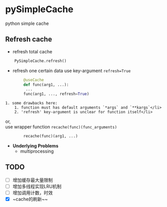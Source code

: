 # pySimpleCache
python simple cache 

## Refresh cache
* refresh total cache
```python
    PySimpleCache.refresh()	
```
* refresh one certain data
use key-argument `refresh=True`
```python
		@useCache		
		def func(arg1, ...): 		
		 ...		
		func(arg1, ..., refresh=True)		
```
	1. some drawbacks here: 
		1. function must has default arguments `*args` and `**kargs`</li>
		2. 'refresh' key-argument is unclear for function itself</li>

or, <br/> 
use wrapper function `recache(func)(func_arguments)`
```python
		recache(func)(arg1, ...)		
```
* **Underlying Problems**
	* multiprocessing
    
## TODO
- [ ] 增加缓存最大量限制
- [ ] 增加多线程实现LRU机制
- [ ] 增加调用计数，时效
- [x] ~cache的刷新~~

